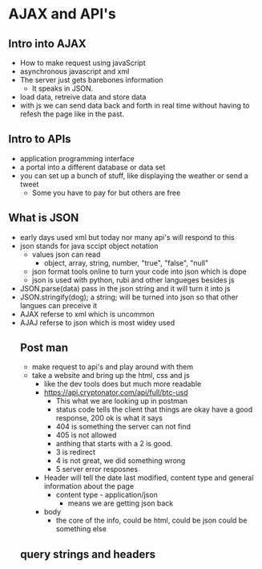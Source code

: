 # AJAX and API's

## Intro into AJAX
- How to make request using javaScript 
- asynchronous javascript and xml 
- The server just gets barebones information 
  - It speaks in JSON.
- load data, retreive data and store data 
- with js we can send data back and forth in real time without having to refesh the page like in the past. 
## Intro to APIs
- application programming interface
- a portal into a different database or data set 
- you can set up a bunch of stuff, like displaying the weather or send a tweet 
  - Some you have to pay for but others are free
## What is JSON
- early days used xml but today nor many api's will respond to this 
- json stands for java sccipt object notation 
  - values json can read 
    - object, array, string, number, "true", "false", "null" 
  - json format tools online to turn your code into json which is dope 
  - json is used with python, rubi and other langueges besides js 
- JSON.parse(data) pass in the json string and it will turn it into js 
- JSON.stringify(dog); a string; will be turned into json so that other langues can preceive it 
- AJAX referse to xml which is uncommon 
- AJAJ referse to json which is most widey used 
  ## Post man 
  - make request to api's and play around with them 
  - take a website and bring up the html, css and js 
    - like the dev tools does but much more readable 
    - https://api.cryptonator.com/api/full/btc-usd
      - This what we are looking up in postman 
      - status code tells the client that things are okay have a good response, 200 ok is what it says 
      - 404 is something the server can not find 
      - 405 is not allowed 
      - anthing that starts with a 2 is good. 
      - 3 is redirect 
      - 4 is not great, we did something wrong 
      - 5 server error resposnes 
    - Header will tell the date last modified, content type and general information about the page 
      - content type - application/json     
        - means we are getting json back 
    - body 
      - the core of the info, could be html, could be json could be something else 
  ## query strings and headers 
  